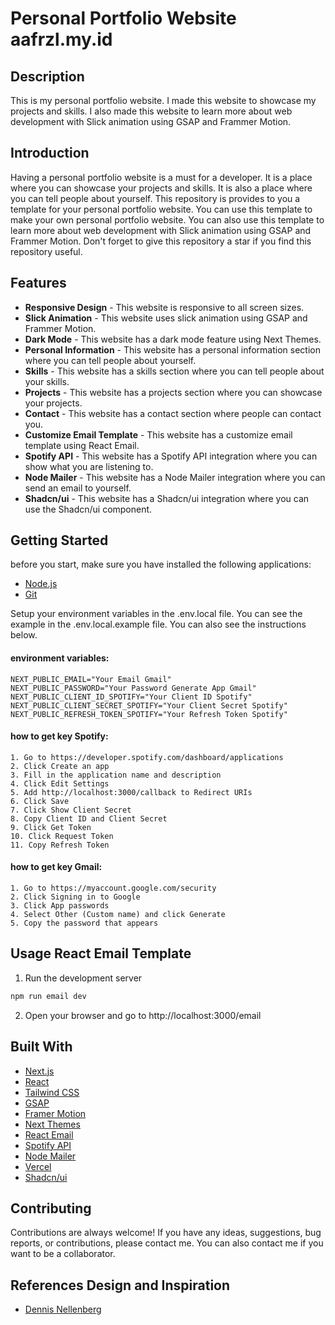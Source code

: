# Personal Portfolio Website aafrzl.my.id

## Description

This is my personal portfolio website. I made this website to showcase my projects and skills. I also made this website to learn more about web development with Slick animation using GSAP and Frammer Motion.

## Introduction

Having a personal portfolio website is a must for a developer. It is a place where you can showcase your projects and skills. It is also a place where you can tell people about yourself. This repository is provides to you a template for your personal portfolio website. You can use this template to make your own personal portfolio website. You can also use this template to learn more about web development with Slick animation using GSAP and Frammer Motion. Don't forget to give this repository a star if you find this repository useful.

## Features

- **Responsive Design** - This website is responsive to all screen sizes.
- **Slick Animation** - This website uses slick animation using GSAP and Frammer Motion.
- **Dark Mode** - This website has a dark mode feature using Next Themes.
- **Personal Information** - This website has a personal information section where you can tell people about yourself.
- **Skills** - This website has a skills section where you can tell people about your skills.
- **Projects** - This website has a projects section where you can showcase your projects.
- **Contact** - This website has a contact section where people can contact you.
- **Customize Email Template** - This website has a customize email template using React Email.
- **Spotify API** - This website has a Spotify API integration where you can show what you are listening to.
- **Node Mailer** - This website has a Node Mailer integration where you can send an email to yourself.
- **Shadcn/ui** - This website has a Shadcn/ui integration where you can use the Shadcn/ui component.

## Getting Started

before you start, make sure you have installed the following applications:

- [Node.js](https://nodejs.org/en/download/)
- [Git](https://git-scm.com/downloads)

Setup your environment variables in the .env.local file. You can see the example in the .env.local.example file. You can also see the instructions below.

#### environment variables:

```
NEXT_PUBLIC_EMAIL="Your Email Gmail"
NEXT_PUBLIC_PASSWORD="Your Password Generate App Gmail"
NEXT_PUBLIC_CLIENT_ID_SPOTIFY="Your Client ID Spotify"
NEXT_PUBLIC_CLIENT_SECRET_SPOTIFY="Your Client Secret Spotify"
NEXT_PUBLIC_REFRESH_TOKEN_SPOTIFY="Your Refresh Token Spotify"
```

#### how to get key Spotify:
```
1. Go to https://developer.spotify.com/dashboard/applications
2. Click Create an app
3. Fill in the application name and description
4. Click Edit Settings
5. Add http://localhost:3000/callback to Redirect URIs
6. Click Save
7. Click Show Client Secret
8. Copy Client ID and Client Secret
9. Click Get Token
10. Click Request Token
11. Copy Refresh Token
```

#### how to get key Gmail:

```
1. Go to https://myaccount.google.com/security
2. Click Signing in to Google
3. Click App passwords
4. Select Other (Custom name) and click Generate
5. Copy the password that appears
```

## Usage React Email Template

1. Run the development server

```sh
npm run email dev
```

2. Open your browser and go to http://localhost:3000/email

## Built With

- [Next.js](https://nextjs.org/)
- [React](https://reactjs.org/)
- [Tailwind CSS](https://tailwindcss.com/)
- [GSAP](https://greensock.com/gsap/)
- [Framer Motion](https://www.framer.com/motion/)
- [Next Themes](https://github.com/pacocoursey/next-themes)
- [React Email](https://react.email/)
- [Spotify API](https://developer.spotify.com/documentation/web-api/)
- [Node Mailer](https://nodemailer.com/)
- [Vercel](https://vercel.com/)
- [Shadcn/ui](https://ui.shadcn.com/)

## Contributing

Contributions are always welcome! If you have any ideas, suggestions, bug reports, or contributions, please contact me. You can also contact me if you want to be a collaborator.

## References Design and Inspiration

- [Dennis Nellenberg](https://dennissnellenberg.com/)
